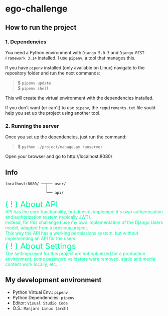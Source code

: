# ego-challenge

## How to run the project

### 1. Dependencies

You need a Python environment with `Django 5.0.3` and `Django REST Framework 3.14` installed.
I use `pipenv`, a tool that manages this.

If you have `pipenv` installed (only available on Linux) navigate to the repository folder and run the next commands:

> \$ `pipenv update`\
> \$ `pipenv shell`

This will create the virtual environment with the dependencies installed.

If you don't want (or can't) to use `pipenv`, the `requirements.txt` file sould help you set up the project using another tool.

### 2. Running the server

Once you set up the dependencies, just run the command:

> \$ `python ./project/manage.py runserver`

Open your browser and go to http://localhost:8080/

## Info

```
localhost:8080/ ──┬── user/
                  │
                  └── api/
```

<div style="color: mediumspringgreen;">
<span style="font-size: 1.6rem;">
( ! ) About API<br>
</span>
API has the core functionality, but doesn't implement it's own authentication and authorization system (typically JWT).<br>
Instead, for this challenge I use my own implementation of the Django Users model, adapted from a previous project.<br>
This way the API has a working permissions system, but without implementing an API for the users.<br>
<span style="font-size: 1.6rem;">
( ! ) About Settings<br>
</span>
The settings used for this project are not optimized for a production environment, some password validators were removed, static and media content work locally, etc.
</div>

## My development environment

- Python Virtual Env.: `pipenv`
- Python Dependencies: `pipenv`
- Editor: `Visual Studio Code`
- O.S.: `Manjaro Linux (arch)`
